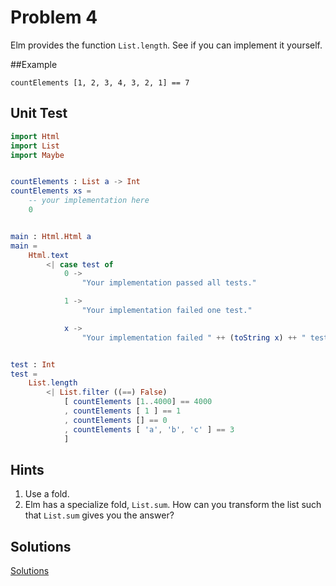 # Problem 4
Elm provides the function ```List.length```. See if you can implement it yourself.

##Example
```
countElements [1, 2, 3, 4, 3, 2, 1] == 7
```
## Unit Test
```elm
import Html
import List
import Maybe


countElements : List a -> Int
countElements xs =
    -- your implementation here
    0


main : Html.Html a
main =
    Html.text
        <| case test of
            0 ->
                "Your implementation passed all tests."

            1 ->
                "Your implementation failed one test."

            x ->
                "Your implementation failed " ++ (toString x) ++ " tests."


test : Int
test =
    List.length
        <| List.filter ((==) False)
            [ countElements [1..4000] == 4000
            , countElements [ 1 ] == 1
            , countElements [] == 0
            , countElements [ 'a', 'b', 'c' ] == 3
            ]

```
## Hints
1. Use a fold.
2. Elm has a specialize fold, ```List.sum```. How can you transform the list such that ```List.sum``` gives you the answer?

## Solutions
[Solutions](../s/s04.md)
